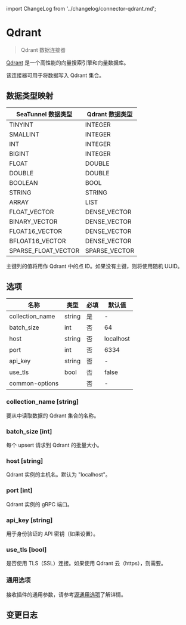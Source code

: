 import ChangeLog from '../changelog/connector-qdrant.md';

# Qdrant

> Qdrant 数据连接器

[Qdrant](https://qdrant.tech/) 是一个高性能的向量搜索引擎和向量数据库。

该连接器可用于将数据写入 Qdrant 集合。

## 数据类型映射

|   SeaTunnel 数据类型    |  Qdrant 数据类型  |
|---------------------|---------------|
| TINYINT             | INTEGER       |
| SMALLINT            | INTEGER       |
| INT                 | INTEGER       |
| BIGINT              | INTEGER       |
| FLOAT               | DOUBLE        |
| DOUBLE              | DOUBLE        |
| BOOLEAN             | BOOL          |
| STRING              | STRING        |
| ARRAY               | LIST          |
| FLOAT_VECTOR        | DENSE_VECTOR  |
| BINARY_VECTOR       | DENSE_VECTOR  |
| FLOAT16_VECTOR      | DENSE_VECTOR  |
| BFLOAT16_VECTOR     | DENSE_VECTOR  |
| SPARSE_FLOAT_VECTOR | SPARSE_VECTOR |

主键列的值将用作 Qdrant 中的点 ID。如果没有主键，则将使用随机 UUID。

## 选项

|       名称        |   类型   | 必填 |    默认值    |
|-----------------|--------|----|-----------|
| collection_name | string | 是  | -         |
| batch_size      | int    | 否  | 64        |
| host            | string | 否  | localhost |
| port            | int    | 否  | 6334      |
| api_key         | string | 否  | -         |
| use_tls         | bool   | 否  | false     |
| common-options  |        | 否  | -         |

### collection_name [string]

要从中读取数据的 Qdrant 集合的名称。

### batch_size [int]

每个 upsert 请求到 Qdrant 的批量大小。

### host [string]

Qdrant 实例的主机名。默认为 "localhost"。

### port [int]

Qdrant 实例的 gRPC 端口。

### api_key [string]

用于身份验证的 API 密钥（如果设置）。

### use_tls [bool]

是否使用 TLS（SSL）连接。如果使用 Qdrant 云（https），则需要。

### 通用选项

接收插件的通用参数，请参考[源通用选项](../sink-common-options.md)了解详情。

## 变更日志

<ChangeLog />